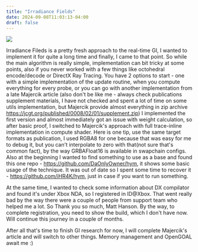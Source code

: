 ```yaml
---
title: "Irradiance Fields"
date: 2024-09-08T11:03:13-04:00
draft: false
---
```


![](/img/irrad_fields.gif)

Irradiance Fileds is a pretty fresh approach to the real-time GI, I wanted to implement it for quite a long time and finally, I came to that point.
So while the main algorithm is really simple, implementation can bit tricky at some points, also if you never worked with a few things like octohedral encode/decode or DirectX Ray Tracing. You have 2 options to start - one with a simple implementation of the update routine, when you compute everything for every probe, or you can go with another implementation from a late Majercik article (also don't be like me - always check publications supplement materials, I have not checked and spent a lot of time on some utils implementation, but Majercik provide almost everything in zip archive https://jcgt.org/published/0008/02/01/supplement.zip)
I implemented the first version and almost immediately got an issue with weight calculation, so after basic proof, I switched to Majercik's approach with full trace-inline implementation in compute shader.
Here is one tip, use the same target formats as publication, I used RGBA8 for one because that was easy for me to debug it, but you can't interpolate to zero with that(not sure that's common fact), by the way GRBAFloat16 is available in swapchain configs.
Also at the beginning I wanted to find something to use as a base and found this one repo - https://github.com/DaOnlyOwner/hym, it shows some basic usage of the technique. It was out of date so I spent some time to recover it - https://github.com/iHR4K/hym, just in case if you want to run something.

At the same time, I wanted to check some information about DX compilator and found it's under Xbox NDA, so I registered in ID@Xbox. That went really bad by the way there were a couple of people from support team who helped me a lot. So Thank you so much, Matt Hanson.
By the way, to complete registration, you need to show the build, which I don't have now. Will continue this journey in a couple of months.

After all that's time to finish GI research for now, I will complete Majercik's article and will switch to other things. Memory management and OpenGOAL await me :)
